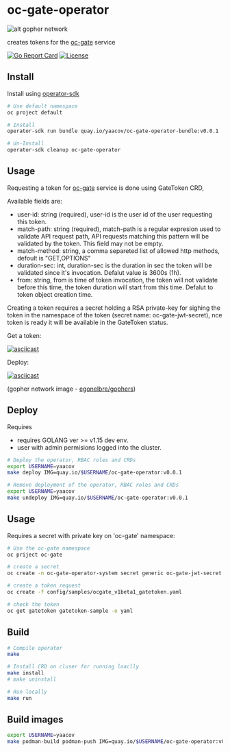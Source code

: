 # oc-gate-operator

![alt gopher network](https://raw.githubusercontent.com/yaacov/oc-gate/main/web/public/network-side.png)

creates tokens for the [oc-gate](https://github.com/yaacov/oc-gate) service

[![Go Report Card](https://goreportcard.com/badge/github.com/yaacov/oc-gate-operator)](https://goreportcard.com/report/github.com/yaacov/oc-gate-operator)
[![License](https://img.shields.io/badge/License-Apache%202.0-blue.svg)](https://opensource.org/licenses/Apache-2.0)

## Install

Install using [operator-sdk](https://sdk.operatorframework.io/docs/installation/)

```bash
# Use default namespace
oc project default

# Install
operator-sdk run bundle quay.io/yaacov/oc-gate-operator-bundle:v0.0.1

# Un-Install
operator-sdk cleanup oc-gate-operator
```

## Usage

Requesting a token for [oc-gate](https://github.com/yaacov/oc-gate) service is done using GateToken CRD,

Available fields are:

- user-id: string (required), user-id is the user id of the user requesting this token.
- match-path: string (required), match-path is a regular expresion used to validate API request path, API requests matching this pattern will be validated by the token. This field may not be empty.
- match-method: string, a comma separeted list of allowed http methods, defoult is "GET,OPTIONS"
- duration-sec: int, duration-sec is the duration in sec the token will be validated since it's invocation. Defalut value is 3600s (1h).
- from: string, from is time of token invocation, the token will not validate before this time, the token duration will start from this time. Defalut to token object creation time.

Creating a token requires a secret holding a RSA private-key for sighing the token in the namespace of the token (secret name: oc-gate-jwt-secret), nce token is ready it will be available in the GateToken status.

Get a token:

[![asciicast](https://asciinema.org/a/397136.svg)](https://asciinema.org/a/397136)

Deploy:

[![asciicast](https://asciinema.org/a/397137.svg)](https://asciinema.org/a/397137)

(gopher network image - [egonelbre/gophers](https://github.com/egonelbre/gophers))

## Deploy

Requires

- requires GOLANG ver >= v1.15 dev env.
- user with admin permisions logged into the cluster.

```bash
# Deploy the operator, RBAC roles and CRDs
export USERNAME=yaacov
make deploy IMG=quay.io/$USERNAME/oc-gate-operator:v0.0.1
```

```bash
# Remove deployment of the operator, RBAC roles and CRDs
export USERNAME=yaacov
make undeploy IMG=quay.io/$USERNAME/oc-gate-operator:v0.0.1
```

## Usage

Requires a secret with private key on 'oc-gate' namespace:

```bash
# Use the oc-gate namespace
oc priject oc-gate

# create a secret
oc create -n oc-gate-operator-system secret generic oc-gate-jwt-secret --from-file=test/cert.pem --from-file=test/key.pem

# create a token request
oc create -f config/samples/ocgate_v1beta1_gatetoken.yaml

# check the token
oc get gatetoken gatetoken-sample -o yaml
```

## Build

```bash
# Compile operator
make

# Install CRD on cluser for running loaclly
make install
# make uninstall

# Run locally
make run
```

## Build images

```bash
export USERNAME=yaacov
make podman-build podman-push IMG=quay.io/$USERNAME/oc-gate-operator:v0.0.1
```
